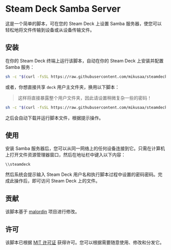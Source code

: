 # Steam Deck Samba Server

这是一个简单的脚本，可在您的 Steam Deck 上设置 Samba 服务器，使您可以轻松地将文件传输到设备或从设备传输文件。


## 安装

在你的 Steam Deck 终端上运行该脚本，自动在你的 Steam Deck 上安装并配置 Samba 服务：

```bash
sh -c "$(curl -fsSL https://raw.githubusercontent.com/mikusaa/steamdeck-samba-server/main/script.sh)"
```

或者，你想直接共享 `deck` 用户主文件夹，换用以下脚本：

> 这样将直接暴露整个用户文件夹，因此请设置稍微复杂一些的密码！

```bash
sh -c "$(curl -fsSL https://raw.githubusercontent.com/mikusaa/steamdeck-samba-server/main/script-home.sh)"
```

之后会自动下载并运行脚本文件，根据提示操作。

## 使用

安装 Samba 服务器后，您可以从同一网络上的任何设备连接到它。只需在计算机上打开文件资源管理器窗口，然后在地址栏中键入以下内容：

```
\\steamdeck
```

然后系统会提示输入 Steam Deck 用户名和执行脚本过程中设置的密码密码。完成此操作后，即可访问 Steam Deck 上的文件。

## 贡献

该脚本基于 [malordin](https://github.com/malordin/steamdeck-samba-server) 项目进行修改。

## 许可

该脚本已根据 [MIT 许可证](https://github.com/mikusaa/steamdeck-samba-server/blob/main/LICENSE) 获得许可。您可以根据需要随意使用、修改和分发它。